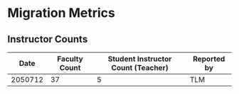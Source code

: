 # Migration Metrics

## Instructor Counts 

| Date       | Faculty Count  | Student Instructor Count (Teacher)              | Reported by     |
| ---------- | ---------------| ----------------------------------------------- | --------------- | 
| 2050712    | 37             | 5                                               | TLM             |
